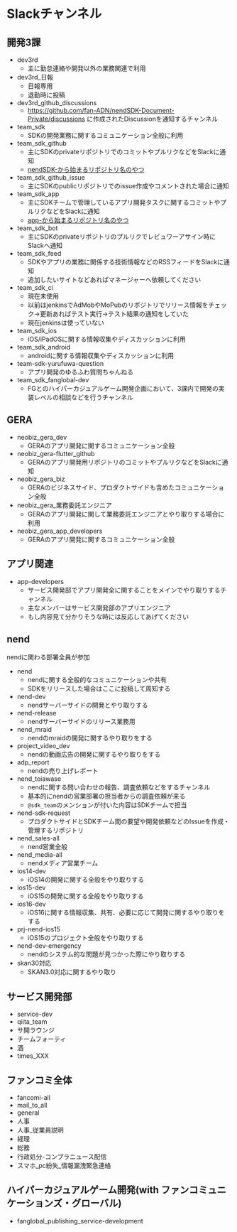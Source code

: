 # Slackチャンネル

## 開発3課
- dev3rd
  - 主に勤怠連絡や開発以外の業務関連で利用
- dev3rd_日報
  - 日報専用
  - 退勤時に投稿
- dev3rd_github_discussions
  - https://github.com/fan-ADN/nendSDK-Document-Private/discussions に作成されたDiscussionを通知するチャンネル
- team_sdk
  - SDKの開発業務に関するコミュニケーション全般に利用
- team_sdk_github
  - 主にSDKのprivateリポジトリでのコミットやプルリクなどをSlackに通知
  - [nendSDK-から始まるリポジトリ名のやつ](https://github.com/fan-ADN?q=nendSDK-&type=&language=)
- team_sdk_github_issue
  - 主にSDKのpublicリポジトリでのissue作成やコメントされた場合に通知
- team_sdk_app
  - 主にSDKチームで管理しているアプリ開発タスクに関するコミットやプルリクなどをSlackに通知
  - [app-から始まるリポジトリ名のやつ](https://github.com/fan-ADN?q=app-&type=&language=)
- team_sdk_bot
  - 主にSDKのprivateリポジトリのプルリクでレビュワーアサイン時にSlackへ通知
- team_sdk_feed
  - SDKやアプリの業務に関係する技術情報などのRSSフィードをSlackに通知
  - 追加したいサイトなどあればマネージャーへ依頼してください  
- team_sdk_ci
  - 現在未使用
  - 以前はjenkinsでAdMobやMoPubのリポジトリでリリース情報をチェック->更新あればテスト実行->テスト結果の通知をしていた
  - 現在jenkinsは使っていない
- team_sdk_ios
  - iOS/iPadOSに関する情報収集やディスカッションに利用
- team_sdk_android
  - androidに関する情報収集やディスカッションに利用
- team-sdk-yurufuwa-question
  - アプリ開発のゆるふわ質問ちゃんねる
- team_sdk_fanglobal-dev
  - FGとのハイパーカジュアルゲーム開発企画において、3課内で開発の実装レベルの相談などを行うチャンネル

## GERA
- neobiz_gera_dev
  - GERAのアプリ開発に関するコミュニケーション全般
- neobiz_gera-flutter_github
  - GERAのアプリ開発用リポジトリのコミットやプルリクなどをSlackに通知
- neobiz_gera_biz
  - GERAのビジネスサイド、プロダクトサイドも含めたコミュニケーション全般
- neobiz_gera_業務委託エンジニア
  - GERAのアプリ開発に関して業務委託エンジニアとやり取りする場合に利用
- neobiz_gera_app_developers
  - GERAのアプリ開発に関するコミュニケーション全般

## アプリ関連
- app-developers
  - サービス開発部でアプリ開発全に関することをメインでやり取りするチャンネル
  - 主なメンバーはサービス開発部のアプリエンジニア
  - もし内容見て分かりそうな時には反応してあげてください

## nend
nendに関わる部署全員が参加
- nend
  - nendに関する全般的なコミュニケーションや共有
  - SDKをリリースした場合はここに投稿して周知する
- nend-dev
  - nendサーバーサイドの開発とやり取りする
- nend-release
  - nendサーバーサイドのリリース業務用
- nend_mraid
  - nendのmraidの開発に関するやり取りをする
- project_video_dev
  - nendの動画広告の開発に関するやり取りをする
- adp_report
  - nendの売り上げレポート
- nend_toiawase
  - nendに関する問い合わせの報告、調査依頼などをするチャンネル
  - 基本的にnendの営業部署の担当者からの調査依頼が来る
  - `@sdk_team`のメンションが付いた内容はSDKチームで担当
- nend-sdk-request
  - プロダクトサイドとSDKチーム間の要望や開発依頼などのIssueを作成・管理するリポジトリ
- nend_sales-all
  - nend営業全般
- nend_media-all
  - nendメディア営業チーム
- ios14-dev
  - iOS14の開発に関する全般をやり取りする
- ios15-dev
  - iOS15の開発に関する全般をやり取りする
- ios16-dev
  - iOS16に関する情報収集、共有、必要に応じて開発に関するやり取りをする
- prj-nend-ios15
  - iOS15のプロジェクト全般をやり取りする
- nend-dev-emergency
  - nendのシステム的な問題が見つかった際にやり取りする
- skan30対応
  - SKAN3.0対応に関するやり取り

## サービス開発部
- service-dev
- qiita_team
- サ開ラウンジ
- チームフォーティ
- 酒
- times_XXX

## ファンコミ全体
- fancomi-all
- mail_to_all
- general
- 人事
- 人事_従業員説明
- 経理
- 総務
- 行政処分-コンプラニュース配信
- スマホ_pc紛失_情報漏洩緊急連絡

## ハイパーカジュアルゲーム開発(with ファンコミュニケーションズ・グローバル)
- fanglobal_publishing_service-development
